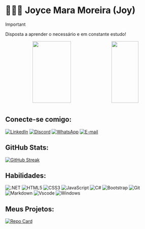 # 👩🏻‍💻 Joyce Mara Moreira (Joy)

> [!IMPORTANT]
> Disposta a aprender o necessário e em constante estudo!
>
<div align='center'>
  <div align="center">  
    <img width="49%" height="195px" src="https://github-readme-stats.vercel.app/api?username=joycemara&show_icons=true&count_private=true&title_color=80F7D4&icon_color=9d00ff&text_color=c9d1d9&bg_color=0d1117&border_color=fff0" /> 
    <img width="41%" height="195px" src="https://github-readme-stats.vercel.app/api/top-langs/?username=joycemara&layout=compact&title_color=80F7D4&text_color=fff&bg_color=0d1117&border_color=fff0" />
  </div>
</div>

<img src="./.github/assets/lineBar.png" width="100%" height="8px"/>


## Conecte-se comigo:
[![LinkedIn](https://img.shields.io/badge/LinkedIn-0077B5?style=for-the-badge&logo=linkedin&logoColor=white)](https://www.linkedin.com/in/joyce-mara-m/)  [![Discord](https://img.shields.io/badge/Discord-7289DA?style=for-the-badge&logo=discord&logoColor=white)](https://discord.com/channels/@joyismara/) [![WhatsApp](https://img.shields.io/badge/WhatsApp-25D366?style=for-the-badge&logo=whatsapp&logoColor=white)](https://wa.me/5531983629708) [![E-mail](https://img.shields.io/badge/-Email-000?style=for-the-badge&logo=microsoft-outlook&logoColor=007BFF)](mailto:joycemara.m@hotmail.com)

## GitHub Stats:
[![GitHub Streak](https://streak-stats.demolab.com/?user=joycemara&theme=bear&background=000&border=30A3DC&dates=FFF&card_width=466)](https://git.io/streak-stats)

## Habilidades:
![.NET](https://img.shields.io/badge/.NET-5C2D91?style=for-the-badge&logo=.net&logoColor=white)   ![HTML5](https://img.shields.io/badge/HTML5-E34F26?style=for-the-badge&logo=html5&logoColor=white) 	  ![CSS3](https://img.shields.io/badge/CSS3-1572B6?style=for-the-badge&logo=css3&logoColor=white)   ![JavaScript](https://img.shields.io/badge/JavaScript-F7DF1E?style=for-the-badge&logo=javascript&logoColor=black)   ![C#](https://img.shields.io/badge/C%23-239120?style=for-the-badge&logo=c-sharp&logoColor=white)   ![Bootstrap](https://img.shields.io/badge/-boostrap-0D1117?style=for-the-badge&logo=bootstrap&labelColor=0D1117) ![Git](https://img.shields.io/badge/GIT-E44C30?style=for-the-badge&logo=git&logoColor=white)   ![Markdown](https://img.shields.io/badge/Markdown-000?style=for-the-badge&logo=markdown)   ![Vscode](https://img.shields.io/badge/Vscode-007ACC?style=for-the-badge&logo=visual-studio-code&logoColor=white) ![Windows](https://img.shields.io/badge/Windows-000?style=for-the-badge&logo=windows&logoColor=2CA5E0)   

## Meus Projetos:

[![Repo Card](https://github-readme-stats.vercel.app/api/pin/?username=joycemara&repo=desafios&bg_color=000&border_color=30A3DC&show_icons=true&icon_color=30A3DC&title_color=E94D5F&text_color=FFF)](https://github.com/joycemara/desafios)
